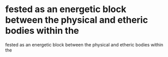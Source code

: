 # fested as an energetic block between the physical and etheric bodies within the

fested as an energetic block between the physical and etheric bodies within the